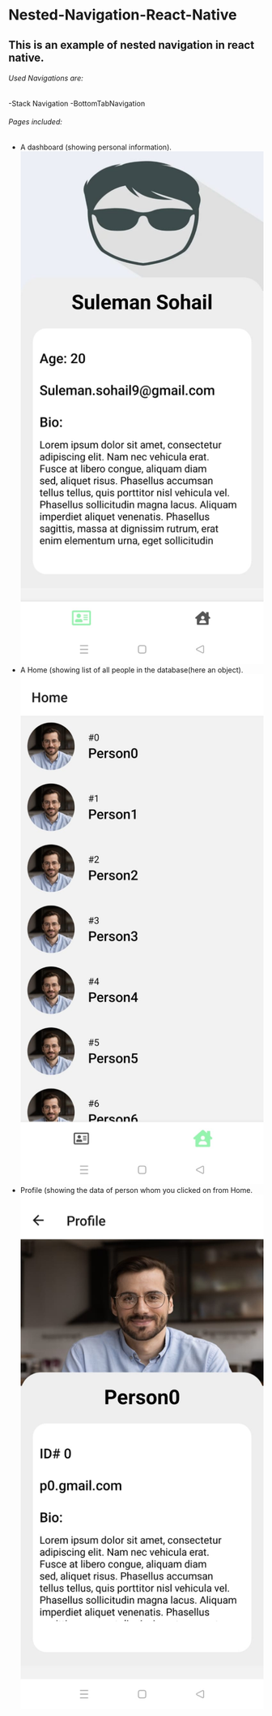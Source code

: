 # Nested-Navigation-React-Native
## This is an example of nested navigation in react native.

###### Used Navigations are:
-Stack Navigation
-BottomTabNavigation

###### Pages included:
- A dashboard (showing personal information).
![Design preview for the Dashboard Page](./DashboardPage.jpeg)
- A Home (showing list of all people in the database(here an object).
![Design preview for the Home Page](./HomePage.jpeg)
-  Profile (showing the data of person whom you clicked on from Home.
![Design preview for the Profile Page](./ProfilePage.jpeg)
